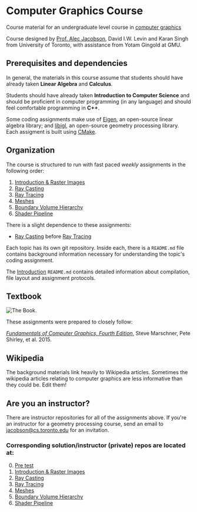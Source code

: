 # Computer Graphics Course

Course material for an undergraduate level course in [computer
graphics](https://en.wikipedia.org/wiki/Computer_graphics)

Course designed by [Prof. Alec Jacobson](http://www.cs.toronto.edu/~jacobson/),
David I.W. Levin and Karan Singh from University of Toronto, with assistance
from Yotam Gingold at GMU.

## Prerequisites and dependencies

In general, the materials in this course assume that students should have
already taken **Linear Algebra** and **Calculus**.

Students should have already taken **Introduction to Computer Science** and should
be proficient in computer programming (in any language) and should feel
comfortable programming in **C++**. 

Some coding assignments make use of
[Eigen](https://en.wikipedia.org/wiki/Eigen_(C%2B%2B_library)), an open-source
linear algebra library; and [libigl](http://libigl.github.io/libigl/), an
open-source geometry processing library.  Each assigment is built using
[CMake](https://en.wikipedia.org/wiki/CMake).

## Organization

The course is structured to run with fast paced _weekly_ assignments in the
following order:

  1. [Introduction & Raster Images](https://github.com/alecjacobson/computer-graphics-raster-images)
  2. [Ray Casting](https://github.com/alecjacobson/computer-graphics-ray-casting)
  3. [Ray Tracing](https://github.com/alecjacobson/computer-graphics-ray-tracing)
  4. [Meshes](https://github.com/alecjacobson/computer-graphics-meshes)
  5. [Boundary Volume Hierarchy](https://github.com/alecjacobson/computer-graphics-boundary-volume-hierarchy)
  6. [Shader Pipeline](https://github.com/alecjacobson/computer-graphics-shader-pipeline)

There is a slight dependence to these assignments:

  - [Ray Casting](https://github.com/alecjacobson/computer-graphics-ray-casting)
    before [Ray
    Tracing](https://github.com/alecjacobson/computer-graphics-ray-tracing)

Each topic has its own git repository. Inside each, there is a `README.md` file
contains background information necessary for understanding the topic's coding
assignment. 

The
[Introduction](https://github.com/alecjacobson/computer-graphics-raster-images)
`README.md` contains detailed information about compilation, file layout and
assignment protocols. 

## Textbook

![The Book.](https://www.cs.cornell.edu/~srm/fcg4/K22616_cover-300.jpg)

These assignments were prepared to closely follow:

[_Fundamentals of Computer Graphics, Fourth
Edition_](https://www.cs.cornell.edu/~srm/fcg4/), Steve Marschner, Pete Shirley,
et al. 2015.

## Wikipedia

The background materials link heavily to Wikipedia articles. Sometimes the
wikipedia articles relating to computer graphics are less informative than they
could be. Edit them!

## Are you an instructor?

There are instructor repositories for all of the assignments above. If you're an
instructor for a geometry processing course, send an email to
jacobson@cs.toronto.edu for an invitation.

### Corresponding solution/instructor (private) repos are located at:

  0. [Pre test](https://github.com/alecjacobson/computer-graphics-pre-test)
  1. [Introduction & Raster Images](https://github.com/alecjacobson/computer-graphics-raster-images-solution)
  2. [Ray Casting](https://github.com/alecjacobson/computer-graphics-ray-casting-solution)
  3. [Ray Tracing](https://github.com/alecjacobson/computer-graphics-ray-tracing-solution)
  4. [Meshes](https://github.com/alecjacobson/computer-graphics-meshes-solution)
  5. [Boundary Volume Hierarchy](https://github.com/alecjacobson/computer-graphics-boundary-volume-hierarchy-solution)
  6. [Shader Pipeline](https://github.com/alecjacobson/computer-graphics-shader-pipeline-solution)

